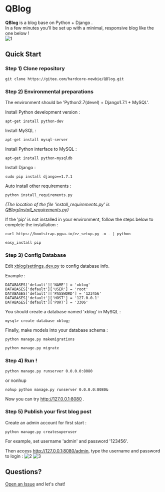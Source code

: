 # QBlog 

**QBlog** is a blog base on Python + Django .   
In a few minutes you'll be set up with a minimal, responsive blog like the one below !  
![1](https://x-content.oss-cn-hangzhou.aliyuncs.com/Product/QBlog/website/1.png)  

## Quick Start  

### Step 1) Clone repository  
```
git clone https://gitee.com/hardcore-newbie/QBlog.git
```

### Step 2) Environmental preparations  
The environment should be 'Python2.7(devel) + Django1.7.1 + MySQL'.  

Install Python development version :        
```
apt-get install python-dev    
```
Install MySQL :  
```
apt-get install mysql-server  
```
Install Python interface to MySQL :  
```
apt-get install python-mysqldb  
```
Install Django :    
```
sudo pip install django==1.7.1
```
Auto install other requirements : 
```
python install_requirements.py   
```
*(The location of the file 'install_requirements.py' is [QBlog/install_requirements.py](./install_requirements.py))*

If the 'pip' is not installed in your environment, follow the steps below to complete the installation :  
```
curl https://bootstrap.pypa.io/ez_setup.py -o - | python  
```
```
easy_install pip  
```
### Step 3) Config Database   
Edit [xblog/settings_dev.py](xblog/settings_dev.py) to config database info.

Example :   
```
DATABASES['default']['NAME'] = 'xblog'
DATABASES['default']['USER'] = 'root'
DATABASES['default']['PASSWORD'] = '123456'
DATABASES['default']['HOST'] = '127.0.0.1'
DATABASES['default']['PORT'] = '3306'
```
You should create a database named 'xblog' in MySQL : 
```
mysql> create database xblog;  
```
Finally, make models into your database schema : 
```
python manage.py makemigrations  
```
```
python manage.py migrate  
```

### Step 4) Run !

```
python manage.py runserver 0.0.0.0:8080  
```
or nonhup  
```
nohup python manage.py runserver 0.0.0.0:8080&
```
Now you can try http://127.0.0.1:8080 . 
  
### Step 5) Publish your first blog post

Create an admin account for first start : 
```
python manage.py createsuperuser  
```
For example, set username 'admin' and password '123456'.

Then access http://127.0.0.1:8080/admin, type the username and password to login : 
![2](/QBlog/raw/master/docs/2.png)
![3](/QBlog/raw/master/docs/3.png)

## Questions?

[Open an Issue](/QBlog/issues) and let's chat! 
